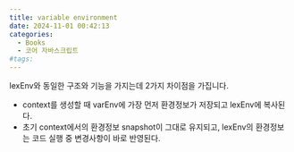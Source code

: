 ```yaml
---
title: variable environment
date: 2024-11-01 00:42:13
categories:
  - Books
  - 코어 자바스크립트
#tags:
---
```

lexEnv와 동일한 구조와 기능을 가지는데 2가지 차이점을 가집니다.

- context를 생성할 때 varEnv에 가장 먼저 환경정보가 저장되고 lexEnv에 복사된다.
- 초기 context에서의 환경정보 snapshot이 그대로 유지되고, lexEnv의 환경정보는 코드 실행 중 변경사항이 바로 반영된다.
